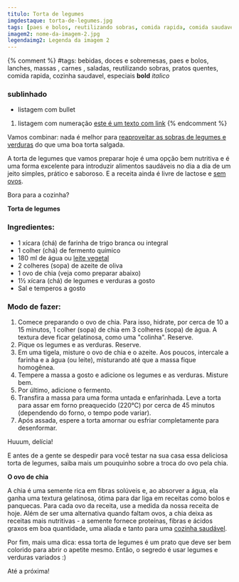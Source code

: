 ```yaml
---
titulo: Torta de legumes
imgdestaque: torta-de-legumes.jpg
tags: [paes e bolos, reutilizando sobras, comida rapida, comida saudavel]
imagem2: nome-da-imagem-2.jpg
legendaimg2: Legenda da imagem 2
---
```

{% comment %}
#tags: bebidas, doces e sobremesas, paes e bolos, lanches, massas , carnes , saladas, reutilizando sobras, pratos quentes, comida rapida, cozinha saudavel, especiais
**bold**
*italico*
### sublinhado
* listagem com bullet
1. listagem com numeração
[este é um texto com link](https://www.enderecodolink.com)
{% endcomment %}

Vamos combinar: nada é melhor para [reaproveitar as sobras de legumes e verduras](http://paneladepau.com.br/tags/reutilizando-sobras/) do que uma boa torta salgada. 

A torta de legumes que vamos preparar hoje é uma opção bem nutritiva e é uma forma excelente para introduzir alimentos saudáveis no dia a dia de um jeito simples, prático e saboroso. E a receita ainda é livre de lactose e [sem ovos](http://paneladepau.com.br/cuca-sem-ovos/). 

Bora para a cozinha?

**Torta de legumes** 

### Ingredientes:

* 1 xícara (chá) de farinha de trigo branca ou integral
* 1 colher (chá) de fermento químico
* 180 ml de água ou [leite vegetal](http://paneladepau.com.br/leite-de-aveia/)
* 2 colheres (sopa) de azeite de oliva 
* 1 ovo de chia (veja como preparar abaixo)
* 1½ xícara (chá) de legumes e verduras a gosto
* Sal e temperos a gosto

### Modo de fazer:

1. Comece preparando o ovo de chia. Para isso, hidrate, por cerca de 10 a 15 minutos, 1 colher (sopa) de chia em 3 colheres (sopa) de água. A textura deve ficar gelatinosa, como uma "colinha". Reserve.
2. Pique os legumes e as verduras. Reserve. 
3. Em uma tigela, misture o ovo de chia e o azeite. Aos poucos, intercale a farinha e a água (ou leite), misturando até que a massa fique homogênea. 
4. Tempere a massa a gosto e adicione os legumes e as verduras. Misture bem.
5. Por último, adicione o fermento. 
6. Transfira a massa para uma forma untada e enfarinhada. Leve a torta para assar em forno preaquecido (220°C) por cerca de 45 minutos (dependendo do forno, o tempo pode variar). 
7. Após assada, espere a torta amornar ou esfriar completamente para desenformar. 

Huuum, delícia!

E antes de a gente se despedir para você testar na sua casa essa deliciosa torta de legumes, saiba mais um pouquinho sobre a troca do ovo pela chia. 

**O ovo de chia** 

A chia é uma semente rica em fibras solúveis e, ao absorver a água, ela ganha uma textura gelatinosa, ótima para dar liga em receitas como bolos e panquecas. Para cada ovo da receita, use a medida da nossa receita de hoje. 
Além de ser uma alternativa quando faltam ovos, a chia deixa as receitas mais nutritivas - a semente fornece proteínas, fibras e ácidos graxos em boa quantidade, uma aliada e tanto para uma [cozinha saudável](http://paneladepau.com.br/tags/cozinha-saudavel/). 

Por fim, mais uma dica: essa torta de legumes é um prato que deve ser bem colorido para abrir o apetite mesmo. Então, o segredo é usar legumes e verduras variados :)

Até a próxima!
